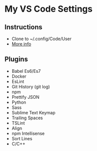 # My VS Code Settings

## Instructions
* Clone to ~/.config/Code/User
* [More info](https://code.visualstudio.com/docs/getstarted/settings)

## Plugins
* Babel Es6/Es7
* Docker
* EsLint
* Git History (git log)
* npm
* Prettify JSON
* Python
* Sass
* Sublime Text Keymap
* Trailing Spaces
* TSLint
* Align
* npm Intellisense
* Sort Lines
* C/C++